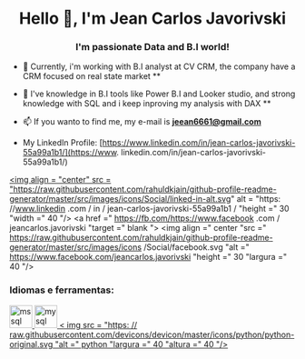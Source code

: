 <h1 align = "center"> Hello 👋, I'm Jean Carlos Javorivski </h1>
<h3 align = "center"> I'm passionate Data and B.I world! </h3>

- 🔭 Currently, i'm working with B.I analyst at CV CRM, the company have a CRM focused on real state market **

- 🌱 I've knowledge in B.I tools like Power B.I and Looker studio, and strong knowledge with SQL and i keep inproving my analysis with DAX  **

- 📫 If you wanto to find me, my e-mail is **jeean6661@gmail.com**

- My LinkedIn Profile: [https://www.linkedin.com/in/jean-carlos-javorivski-55a99a1b1/](https://www. linkedin.com/in/jean-carlos-javorivski-55a99a1b1/)

<a href="https://linkedin.com/in/https://www.linkedin.com/in/jean-carlos-javorivski-55a99a1b1/" target="blank"> <img align = "center" src = "https://raw.githubusercontent.com/rahuldkjain/github-profile-readme-generator/master/src/images/icons/Social/linked-in-alt.svg" alt = "https: //www.linkedin .com / in / jean-carlos-javorivski-55a99a1b1 / "height =" 30 "width =" 40 "/> </a>
<a href =" https://fb.com/https://www.facebook .com / jeancarlos.javorivski "target =" blank "> <img align =" center "src =" https://raw.githubusercontent.com/rahuldkjain/github-profile-readme-generator/master/src/images/icons /Social/facebook.svg "alt =" https://www.facebook.com/jeancarlos.javorivski "height =" 30 "largura =" 40 "/> </a>
</p>

<h3 align = "left"> Idiomas e ferramentas: </h3>
<p align = "left"> <a href="https://www.microsoft.com/en-us/sql-server" target="_blank" rel="noreferrer"> <img src = "https: / /www.svgrepo.com/show/303229/microsoft-sql-server-logo.svg "alt =" mssql "width =" 40 "height =" 40 "/> </a> <a href =" https: / /www.mysql.com/ "target =" _ blank "rel =" noreferrer "> <img src =" https://raw.githubusercontent.com/devicons/devicon/master/icons/mysql/mysql-original-wordmark. svg "alt =" mysql "width =" 40 "height =" 40 "/> </a> <a href="https://www.python.org" target="_blank" rel="noreferrer"> < img src = "https: // raw.githubusercontent.com/devicons/devicon/master/icons/python/python-original.svg "alt =" python "largura =" 40 "altura =" 40 "/> </a> </p>

<!---
- 👋 Hi, I’m @xJean93
- 👀 I’m interested in ...
- 🌱 I’m currently learning ...
- 💞️ I’m looking to collaborate on ...
- 📫 How to reach me ...

xJean93/xJean93 is a ✨ special ✨ repository because its `README.md` (this file) appears on your GitHub profile.
You can click the Preview link to take a look at your changes.
--->
